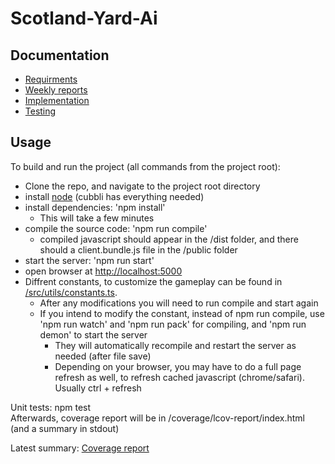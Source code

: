 # Scotland-Yard-Ai

## Documentation

- [Requirments](/documentation/requirments.md)
- [Weekly reports](/documentation/reports)
- [Implementation](/documentation/implementation.md)
- [Testing](/documentation/testing)

## Usage

To build and run the project (all commands from the project root):

- Clone the repo, and navigate to the project root directory
- install [node](https://nodejs.org/en/download/) (cubbli has everything needed)
- install dependencies: 'npm install'
  - This will take a few minutes
- compile the source code: 'npm run compile'
  - compiled javascript should appear in the /dist folder, and there should a client.bundle.js file in the /public folder
- start the server: 'npm run start'
- open browser at [http://localhost:5000](/http://localhost:5000)
- Diffrent constants, to customize the gameplay can be found in [/src/utils/constants.ts](/src/utils/constants.ts).
  - After any modifications you will need to run compile and start again
  - If you intend to modify the constant, instead of npm run compile, use 'npm run watch' and 'npm run pack' for compiling, and 'npm run demon' to start the server
    - They will automatically recompile and restart the server as needed (after file save)
    - Depending on your browser, you may have to do a full page refresh as well, to refresh cached javascript (chrome/safari). Usually ctrl + refresh

Unit tests: npm test
\
Afterwards, coverage report will be in /coverage/lcov-report/index.html (and a summary in stdout)

Latest summary: [Coverage report](/documentation/testing/coverage.txt)
